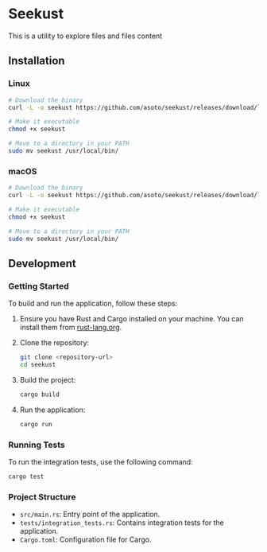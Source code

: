# Seekust

This is a utility to explore files and files content

## Installation

### Linux

```bash
# Download the binary
curl -L -o seekust https://github.com/asoto/seekust/releases/download/latest/seekust-linux-amd64

# Make it executable
chmod +x seekust

# Move to a directory in your PATH
sudo mv seekust /usr/local/bin/
```

### macOS

```bash
# Download the binary
curl -L -o seekust https://github.com/asoto/seekust/releases/download/latest/seekust-macos-amd64

# Make it executable
chmod +x seekust

# Move to a directory in your PATH
sudo mv seekust /usr/local/bin/
```

## Development

### Getting Started

To build and run the application, follow these steps:

1. Ensure you have Rust and Cargo installed on your machine. You can install them from [rust-lang.org](https://www.rust-lang.org/).

2. Clone the repository:

   ```bash
   git clone <repository-url>
   cd seekust
   ```

3. Build the project:

   ```bash
   cargo build
   ```

4. Run the application:

   ```bash
   cargo run
   ```

### Running Tests

To run the integration tests, use the following command:

```bash
cargo test
```

### Project Structure

- `src/main.rs`: Entry point of the application.
- `tests/integration_tests.rs`: Contains integration tests for the application.
- `Cargo.toml`: Configuration file for Cargo.
